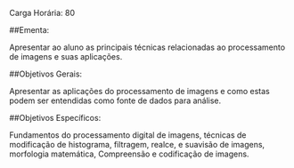 Carga Horária: 80

##Ementa:

Apresentar ao aluno as principais técnicas relacionadas ao processamento de imagens e suas aplicações.

##Objetivos Gerais:

Apresentar as aplicações do processamento de imagens e como estas podem ser entendidas como fonte de dados para análise.

##Objetivos Específicos:

Fundamentos do processamento digital de imagens, técnicas de modificação de histograma, filtragem, realce, e suavisão de imagens, morfologia matemática, Compreensão e codificação de imagens.